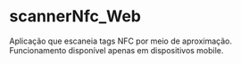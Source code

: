 # scannerNfc_Web
Aplicação que escaneia tags NFC por meio de aproximação. Funcionamento disponível apenas em dispositivos mobile.
